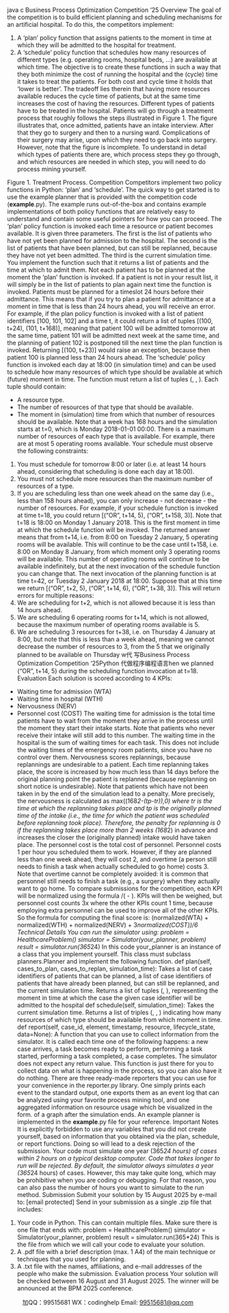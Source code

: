 java c
Business Process Optimization Competition ‘25
Overview
The goal of the competition is to build efficient planning and scheduling mechanisms for an artificial hospital. To do this, the competitors implement:
1. A ‘plan’ policy function that assigns patients to the moment in time at which they will be admitted to the hospital for treatment.
2. A ‘schedule’ policy function that schedules how many resources of different types (e.g. operating rooms, hospital beds, ...) are available at which time.
The objective is to create these functions in such a way that they both minimize the cost of running the hospital and the (cycle) time it takes to treat the patients. For both cost and cycle time it holds that ‘lower is better’. The tradeoff lies therein that having more resources available reduces the cycle time of patients, but at the same time increases the cost of having the resources.
Different types of patients have to be treated in the hospital. Patients will go through a treatment process that roughly follows the steps illustrated in Figure 1. The figure illustrates that, once admitted, patients have an intake interview. After that they go to surgery and then to a nursing ward. Complications of their surgery may arise, upon which they need to go back into surgery. However, note that the figure is incomplete. To understand in detail which types of patients there are, which process steps they go through, and which resources are needed in which step, you will need to do process mining yourself.

Figure 1. Treatment Process.
Competition
Competitors implement two policy functions in Python: ‘plan’ and ‘schedule’.
The quick way to get started is to use the example planner that is provided with the competition code (__example__.py). The example runs out-of-the-box and contains example implementations of both policy functions that are relatively easy to understand and contain some useful pointers for how you can proceed.
The ‘plan’ policy function is invoked each time a resource or patient becomes available. It is given three parameters. The first is the list of patients who have not yet been planned for admission to the hospital. The second is the list of patients that have been planned, but can still be replanned, because they have not yet been admitted. The third is the current simulation time. You implement the function such that it returns a list of patients and the time at which to admit them. Not each patient has to be planned at the moment the ‘plan’ function is invoked. If a patient is not in your result list, it will simply be in the list of patients to plan again next time the function is invoked. Patients must be planned for a timeslot 24 hours before their admittance. This means that if you try to plan a patient for admittance at a moment in time that is less than 24 hours ahead, you will receive an error. For example, if the plan policy function is invoked with a list of patient identifiers [100, 101, 102] and a time t, it could return a list of tuples [(100, t+24), (101, t+168)], meaning that patient 100 will be admitted tomorrow at the same time, patient 101 will be admitted next week at the same time, and the planning of patient 102 is postponed till the next time the plan function is invoked. Returning [(100, t+23)] would raise an exception, because then patient 100 is planned less than 24 hours ahead.
The ‘schedule’ policy function is invoked each day at 18:00 (in simulation time) and can be used to schedule how many resources of which type should be available at which (future) moment in time. The function must return a list of tuples (, , ). Each tuple should contain:
- A resource type.
- The number of resources of that type that should be available.
- The moment in (simulation) time from which that number of resources should be available.
Note that a week has 168 hours and the simulation starts at t=0, which is Monday 2018-01-01 00:00. There is a maximum number of resources of each type that is available. For example, there are at most 5 operating rooms available. Your schedule must observe the following constraints:
1. You must schedule for tomorrow 8:00 or later (i.e. at least 14 hours ahead, considering that scheduling is done each day at 18:00).
2. You must not schedule more resources than the maximum number of resources of a type.
3. If you are scheduling less than one week ahead on the same day (i.e., less than 158 hours ahead), you can only increase - not decrease - the number of resources.
For example, if your schedule function is invoked at time t=18, you could return [(“OR”, t+14, 5), (“OR”, t+158, 3)]. Note that t=18 is 18:00 on Monday 1 January 2018. This is the first moment in time at which the schedule function will be invoked. The returned answer means that from t+14, i.e. from 8:00 on Tuesday 2 January, 5 operating rooms will be available. This will continue to be the case until t+158, i.e. 8:00 on Monday 8 January, from which moment only 3 operating rooms will be available. This number of operating rooms will continue to be available indefinitely, but at the next invocation of the schedule function you can change that.
The next invocation of the planning function is at time t=42, or Tuesday 2 January 2018 at 18:00. Suppose that at this time we return [(“OR”, t+2, 5), (“OR”, t+14, 6), (“OR”, t+38, 3)]. This will return errors for multiple reasons:
1. We are scheduling for t+2, which is not allowed because it is less than 14 hours ahead.
2. We are scheduling 6 operating rooms for t+14, which is not allowed, because the maximum number of operating rooms available is 5.
3. We are scheduling 3 resources for t+38, i.e. on Thursday 4 January at 8:00, but note that this is less than a week ahead, meaning we cannot decrease the number of resources to 3, from the 5 that we originally planned to be available on Thursday w代 写Business Process Optimization Competition ‘25Python
代做程序编程语言hen we planned (“OR”, t+14, 5) during the scheduling function invocation at t=18.
Evaluation
Each solution is scored according to 4 KPIs:
- Waiting time for admission (WTA)
- Waiting time in hospital (WTH)
- Nervousness (NERV)
- Personnel cost (COST)
The waiting time for admission is the total time patients have to wait from the moment they arrive in the process until the moment they start their intake starts. Note that patients who never receive their intake will still add to this number.
The waiting time in the hospital is the sum of waiting times for each task. This does not include the waiting times of the emergency room patients, since you have no control over them.
Nervousness scores replannings, because replannings are undesirable to a patient. Each time replanning takes place, the score is increased by how much less than 14 days before the original planning point the patient is replanned (because replanning on short notice is undesirable). Note that patients which have not been taken in by the end of the simulation lead to a penalty. More precisely, the nervousness is calculated as max((168*2-(tp-tr)),0) where tr is the time at which the replanning takes place and tp is the originally planned time of the intake (i.e., the time for which the patient was scheduled before replanning took place). Therefore, the penalty for replanning is 0 if the replanning takes place more than 2 weeks (168*2) in advance and increases the closer the (originally planned) intake would have taken place.
The personnel cost is the total cost of personnel. Personnel costs 1 per hour you scheduled them to work. However, if they are planned less than one week ahead, they will cost 2, and overtime (a person still needs to finish a task when actually scheduled to go home) costs 3. Note that overtime cannot be completely avoided: it is common that personnel still needs to finish a task (e.g., a surgery) when they actually want to go home.
To compare submissions for the competition, each KPI will be normalized using the formula /( - ). KPIs will then be weighed, but personnel cost counts 3x where the other KPIs count 1 time, because employing extra personnel can be used to improve all of the other KPIs. So the formula for computing the final score is:
(normalized(WTA) + normalized(WTH) + normalized(NERV) + 3*normalized(COST))/6
Technical Details
You can run the simulator using:
problem = HealthcareProblem()
simulator = Simulator(your_planner, problem)
result = simulator.run(365*24)
In this code your_planner is an instance of a class that you implement yourself. This class must subclass planners.Planner and implement the following function.
def plan(self, cases_to_plan, cases_to_replan, simulation_time):
Takes a list of case identifiers of patients that can be planned, a list of case identifiers of patients that have already been planned, but can still be replanned, and the current simulation time. Returns a list of tuples (, ), representing the moment in time at which the case the given case identifier will be admitted to the hospital
def schedule(self, simulation_time):
Takes the current simulation time. Returns a list of triples (, , ) indicating how many resources of which type should be available from which moment in time.
def report(self, case_id, element, timestamp, resource, lifecycle_state, data=None):
A function that you can use to collect information from the simulator. It is called each time one of the following happens: a new case arrives, a task becomes ready to perform, performing a task started, performing a task completed, a case completes. The simulator does not expect any return value. This function is just there for you to collect data on what is happening in the process, so you can also have it do nothing.
There are three ready-made reporters that you can use for your convenience in the reporter.py library. One simply prints each event to the standard output, one exports them as an event log that can be analyzed using your favorite process mining tool, and one aggregated information on resource usage which be visualized in the form. of a graph after the simulation ends.
An example planner is implemented in the __example__.py file for your reference.
Important Notes
It is explicitly forbidden to use any variables that you did not create yourself, based on information that you obtained via the plan, schedule, or report functions. Doing so will lead to a desk rejection of the submission.
Your code must simulate one year (365*24 hours) of cases within 2 hours on a typical desktop computer. Code that takes longer to run will be rejected.
By default, the simulator always simulates a year (365*24 hours) of cases. However, this may take quite long, which may be prohibitive when you are coding or debugging. For that reason, you can also pass the number of hours you want to simulate to the run method.
Submission
Submit your solution by 15 August 2025 by e-mail to: [email   protected] Send in your submission as a single .zip file that includes:
1. Your code in Python. This can contain multiple files. Make sure there is one file that ends with:
problem = HealthcareProblem()
simulator = Simulator(your_planner, problem)
result = simulator.run(365*24)
This is the file from which we will call your code to evaluate your solution.
2. A .pdf file with a brief description (max. 1 A4) of the main technique or techniques that you used for planning.
3. A .txt file with the names, affiliations, and e-mail addresses of the people who make the submission.
Evaluation process
Your solution will be checked between 16 August and 31 August 2025. The winner will be announced at the BPM 2025 conference.







         
加QQ：99515681  WX：codinghelp  Email: 99515681@qq.com
